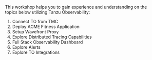 

This workshop helps you to gain experience and understanding on the topics below utilizing Tanzu Observability: 

1. Connect TO from TMC
2. Deploy ACME Fitness Application
3. Setup Wavefront Proxy
4. Explore Distributed Tracing Capabilities
5. Full Stack Observability Dashboard
6. Explore Alerts
7. Explore TO Integrations
